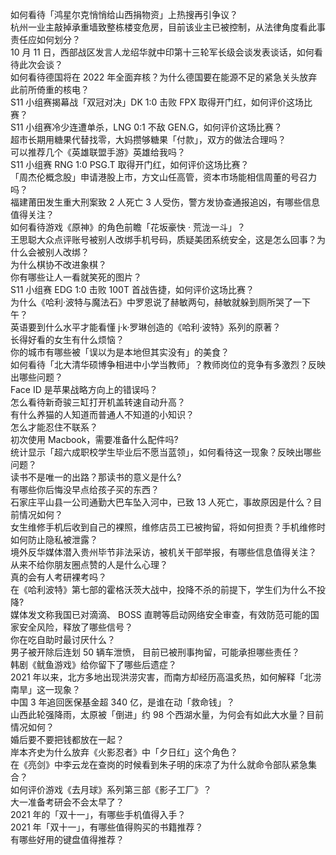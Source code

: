 如何看待「鸿星尔克悄悄给山西捐物资」上热搜再引争议？  
杭州一业主敲掉承重墙致整栋楼变危房，目前该业主已被控制，从法律角度看此事责任应如何划分？  
10 月 11 日，西部战区发言人龙绍华就中印第十三轮军长级会谈发表谈话，如何看待此次会谈？  
如何看待德国将在 2022 年全面弃核？为什么德国要在能源不足的紧急关头放弃此前所倚重的核电？  
S11 小组赛揭幕战「双冠对决」DK 1:0 击败 FPX 取得开门红，如何评价这场比赛？  
S11 小组赛冷少连遭单杀，LNG 0:1 不敌 GEN.G，如何评价这场比赛？  
超市长期用糖果代替找零，大妈攒够糖果「付款」，双方的做法合理吗？  
可以推荐几个《英雄联盟手游》英雄给我吗？  
S11 小组赛 RNG 1:0 PSG.T 取得开门红，如何评价这场比赛？  
「周杰伦概念股」申请港股上市，方文山任高管，资本市场能相信周董的号召力吗？  
福建莆田发生重大刑案致 2 人死亡 3 人受伤，警方发协查通报追凶，有哪些信息值得关注？  
如何看待游戏《原神》的角色前瞻「花坂豪快 · 荒泷一斗」？  
王思聪大众点评账号被别人改绑手机号码，质疑美团系统安全，这是怎么回事？为什么会被别人改绑？  
为什么棋协不改进象棋？  
你有哪些让人一看就笑死的图片？  
S11 小组赛 EDG 1:0 击败 100T 首战告捷，如何评价这场比赛？  
为什么《哈利·波特与魔法石》中罗恩说了赫敏两句，赫敏就躲到厕所哭了一下午？  
英语要到什么水平才能看懂 j·k·罗琳创造的《哈利·波特》系列的原著？  
长得好看的女生有什么烦恼？  
你的城市有哪些被「误以为是本地但其实没有」的美食？  
如何看待「北大清华硕博争相进中小学当教师」？教师岗位的竞争有多激烈？反映出哪些问题？  
Face ID 是苹果战略方向上的错误吗？  
怎么看待新奇骏三缸打开机盖转速自动升高？  
有什么养猫的人知道而普通人不知道的小知识？  
怎么才能忍住不联系？  
初次使用 Macbook，需要准备什么配件吗?  
统计显示「超六成职校学生毕业后不愿当蓝领」，如何看待这一现象？反映出哪些问题？  
读书不是唯一的出路？那读书的意义是什么?  
有哪些你后悔没早点给孩子买的东西？  
石家庄平山县一公司通勤大巴车坠入河中，已致 13 人死亡，事故原因是什么？目前情况如何？  
女生维修手机后收到自己的裸照，维修店员工已被拘留，将如何担责？手机维修时如何防止隐私被泄露？  
境外反华媒体潜入贵州毕节非法采访，被机关干部举报，有哪些信息值得关注？  
从来不给你朋友圈点赞的人是什么心理？  
真的会有人考研裸考吗？  
在《哈利波特》第七部的霍格沃茨大战中，投降不杀的前提下，学生们为什么不投降?  
媒体发文称我国已对滴滴、 BOSS 直聘等启动网络安全审查，有效防范可能的国家安全风险，释放了哪些信号？  
你在吃自助时最讨厌什么？  
男子被开除后连划 50 辆车泄愤， 目前已被刑事拘留，可能承担哪些责任？  
韩剧《鱿鱼游戏》给你留下了哪些后遗症？  
2021 年以来，北方多地出现洪涝灾害，而南方却经历高温炙热，如何解释「北涝南旱」这一现象？  
中国 3 年追回医保基金超 340 亿，是谁在动「救命钱」？  
山西此轮强降雨，太原被「倒进」约 98 个西湖水量，为何会有如此大水量？目前情况如何？  
婚后要不要把钱都放在一起？  
岸本齐史为什么放弃《火影忍者》中「夕日红」这个角色？  
在《亮剑》中李云龙在查岗的时候看到朱子明的床凉了为什么就命令部队紧急集合？  
如何评价游戏《去月球》系列第三部《影子工厂》？  
大一准备考研会不会太早了？  
2021 年的「双十一」，有哪些手机值得入手？  
2021 年「双十一」，有哪些值得购买的书籍推荐？  
有哪些好用的键盘值得推荐？  
